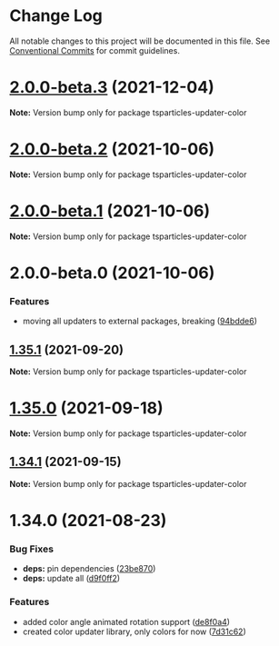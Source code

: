 # Change Log

All notable changes to this project will be documented in this file.
See [Conventional Commits](https://conventionalcommits.org) for commit guidelines.

# [2.0.0-beta.3](https://github.com/matteobruni/tsparticles/compare/tsparticles-updater-color@2.0.0-beta.2...tsparticles-updater-color@2.0.0-beta.3) (2021-12-04)

**Note:** Version bump only for package tsparticles-updater-color





# [2.0.0-beta.2](https://github.com/matteobruni/tsparticles/compare/tsparticles-updater-color@2.0.0-beta.1...tsparticles-updater-color@2.0.0-beta.2) (2021-10-06)

**Note:** Version bump only for package tsparticles-updater-color





# [2.0.0-beta.1](https://github.com/matteobruni/tsparticles/compare/tsparticles-updater-color@2.0.0-beta.0...tsparticles-updater-color@2.0.0-beta.1) (2021-10-06)

**Note:** Version bump only for package tsparticles-updater-color





# 2.0.0-beta.0 (2021-10-06)


### Features

* moving all updaters to external packages, breaking ([94bdde6](https://github.com/matteobruni/tsparticles/commit/94bdde67d0b546c22b7841ff8e969d15ddef3430))





## [1.35.1](https://github.com/matteobruni/tsparticles/compare/tsparticles-updater-color@1.35.0...tsparticles-updater-color@1.35.1) (2021-09-20)

**Note:** Version bump only for package tsparticles-updater-color





# [1.35.0](https://github.com/matteobruni/tsparticles/compare/tsparticles-updater-color@1.34.1...tsparticles-updater-color@1.35.0) (2021-09-18)

**Note:** Version bump only for package tsparticles-updater-color





## [1.34.1](https://github.com/matteobruni/tsparticles/compare/tsparticles-updater-color@1.34.0...tsparticles-updater-color@1.34.1) (2021-09-15)

**Note:** Version bump only for package tsparticles-updater-color





# 1.34.0 (2021-08-23)


### Bug Fixes

* **deps:** pin dependencies ([23be870](https://github.com/matteobruni/tsparticles/commit/23be8708d698e1e37a18f2ed292cbccffb0f1e47))
* **deps:** update all ([d9f0ff2](https://github.com/matteobruni/tsparticles/commit/d9f0ff2f8c4ac269aaad5077492746e3da8fb422))


### Features

* added color angle animated rotation support ([de8f0a4](https://github.com/matteobruni/tsparticles/commit/de8f0a46436601aeb580651b1f87741fd9fc3c79))
* created color updater library, only colors for now ([7d31c62](https://github.com/matteobruni/tsparticles/commit/7d31c62ecb8f023234514b5ef46f0de55f75c283))
